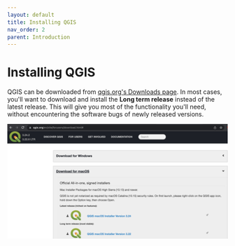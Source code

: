 ```yaml
---
layout: default
title: Installing QGIS
nav_order: 2
parent: Introduction
---
```


# Installing QGIS

QGIS can be downloaded from [qgis.org's Downloads page](https://qgis.org/en/site/forusers/download.html). In most cases, you'll want to download and install the **Long term release** instead of the latest release. This will give you most of the functionality you'll need, without encountering the software bugs of newly released versions.

![Long term release](QGIS-install-long-term-version-20220517.png)


